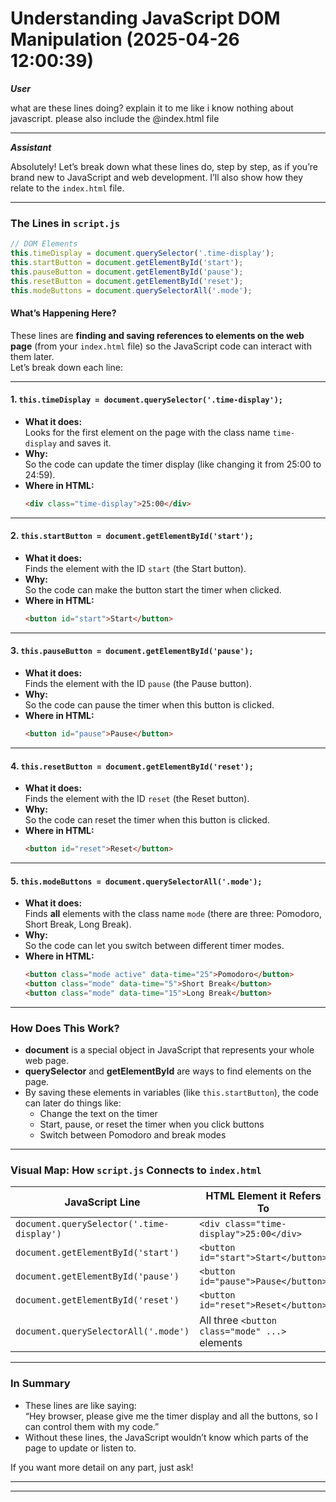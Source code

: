 <!-- Generated by SpecStory -->

# Understanding JavaScript DOM Manipulation (2025-04-26 12:00:39)

_**User**_

what are these lines doing? explain it to me like i know nothing about javascript. please also include the @index.html file 

---

_**Assistant**_

Absolutely! Let’s break down what these lines do, step by step, as if you’re brand new to JavaScript and web development. I’ll also show how they relate to the `index.html` file.

---

### The Lines in `script.js`

```js
// DOM Elements
this.timeDisplay = document.querySelector('.time-display');
this.startButton = document.getElementById('start');
this.pauseButton = document.getElementById('pause');
this.resetButton = document.getElementById('reset');
this.modeButtons = document.querySelectorAll('.mode');
```

#### What’s Happening Here?

These lines are **finding and saving references to elements on the web page** (from your `index.html` file) so the JavaScript code can interact with them later.  
Let’s break down each line:

---

#### 1. `this.timeDisplay = document.querySelector('.time-display');`

- **What it does:**  
  Looks for the first element on the page with the class name `time-display` and saves it.
- **Why:**  
  So the code can update the timer display (like changing it from 25:00 to 24:59).
- **Where in HTML:**  
  ```html
  <div class="time-display">25:00</div>
  ```

---

#### 2. `this.startButton = document.getElementById('start');`

- **What it does:**  
  Finds the element with the ID `start` (the Start button).
- **Why:**  
  So the code can make the button start the timer when clicked.
- **Where in HTML:**  
  ```html
  <button id="start">Start</button>
  ```

---

#### 3. `this.pauseButton = document.getElementById('pause');`

- **What it does:**  
  Finds the element with the ID `pause` (the Pause button).
- **Why:**  
  So the code can pause the timer when this button is clicked.
- **Where in HTML:**  
  ```html
  <button id="pause">Pause</button>
  ```

---

#### 4. `this.resetButton = document.getElementById('reset');`

- **What it does:**  
  Finds the element with the ID `reset` (the Reset button).
- **Why:**  
  So the code can reset the timer when this button is clicked.
- **Where in HTML:**  
  ```html
  <button id="reset">Reset</button>
  ```

---

#### 5. `this.modeButtons = document.querySelectorAll('.mode');`

- **What it does:**  
  Finds **all** elements with the class name `mode` (there are three: Pomodoro, Short Break, Long Break).
- **Why:**  
  So the code can let you switch between different timer modes.
- **Where in HTML:**  
  ```html
  <button class="mode active" data-time="25">Pomodoro</button>
  <button class="mode" data-time="5">Short Break</button>
  <button class="mode" data-time="15">Long Break</button>
  ```

---

### How Does This Work?

- **document** is a special object in JavaScript that represents your whole web page.
- **querySelector** and **getElementById** are ways to find elements on the page.
- By saving these elements in variables (like `this.startButton`), the code can later do things like:
  - Change the text on the timer
  - Start, pause, or reset the timer when you click buttons
  - Switch between Pomodoro and break modes

---

### Visual Map: How `script.js` Connects to `index.html`

| JavaScript Line                                 | HTML Element it Refers To                                 |
|-------------------------------------------------|----------------------------------------------------------|
| `document.querySelector('.time-display')`       | `<div class="time-display">25:00</div>`                  |
| `document.getElementById('start')`              | `<button id="start">Start</button>`                      |
| `document.getElementById('pause')`              | `<button id="pause">Pause</button>`                      |
| `document.getElementById('reset')`              | `<button id="reset">Reset</button>`                      |
| `document.querySelectorAll('.mode')`            | All three `<button class="mode" ...>` elements           |

---

### In Summary

- These lines are like saying:  
  “Hey browser, please give me the timer display and all the buttons, so I can control them with my code.”
- Without these lines, the JavaScript wouldn’t know which parts of the page to update or listen to.

If you want more detail on any part, just ask!

---



---

